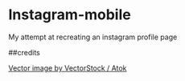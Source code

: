 # Instagram-mobile
My attempt at recreating an instagram profile page

##credits

<a href="https://www.vectorstock.com/royalty-free-vector/instagram-icon-set-vector-21718006">Vector image by VectorStock / Atok</a>